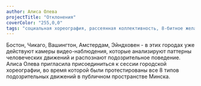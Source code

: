 ```yaml
---
author: Алиса Олева
projectTitle: "Отклонения"
coverColor: "255,0,0"
tags: "социальная хореография, рассеянная коллективность, 8-битное желание, практика маленьких движений, места прозрачности, повторение, исключение неперспективных пешеходов"
---
```


Бостон, Чикаго, Вашингтон, Амстердам, Эйндховен - в этих городах уже действуют камеры видео-наблюдения, которые анализируют паттерны человеческих движений и распознают подозрительное поведение. Алиса Олева пригласила присоединиться к сессии городской хореографии, во время которой были протестированы все 8 типов подозрительных движений в публичном пространстве Минска.
